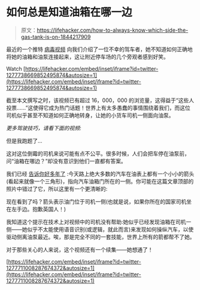 # 如何总是知道油箱在哪一边

> 原文：<https://lifehacker.com/how-to-always-know-which-side-the-gas-tank-is-on-1844217909>

最近的一个推特 [病毒视频](https://twitter.com/RexChapman/status/1277738669852495874) 向我们介绍了一位不幸的驾车者，她不知道如何正确地将她的油箱和油泵连接起来，这让附近停车场的几个旁观者感到好笑。

Watch [https://lifehacker.com/embed/inset/iframe?id=twitter-1277738669852495874&autosize=1](https://lifehacker.com/embed/inset/iframe?id=twitter-1277738669852495874&autosize=1) 

截至本文撰写之时，该视频已有超过 16，000，000 的浏览量，这得益于“这些人投票……”这使得它成为热门话题！世界上有太多愚蠢的事情围绕着我们，而这位司机似乎甚至不知道如何正确地转身，让她的小货车司机一侧面向油泵。

*更多驾驶技巧，请看下面的视频:*

但是我跑题了...

这对这位倒霉的司机来说可能有点不公平。很多时候，人们会把车停在油泵前，问“油箱在哪边？”却没有意识到他们一直都有答案。

我们已经 [告诉你好多年了](https://lifehacker.com/instantly-see-which-side-of-your-car-the-gas-tank-is-on-1174049329) :今天路上绝大多数的汽车在油表上都有一个小小的箭头(看起来就像一个三角形)，指向汽车油箱门所在的一侧。你可能在这篇文章顶部的照片中错过了它，所以这里有一个更清晰的:

现在看到了吗？箭头表示油门位于司机一侧(也就是说，如果你所在的国家司机坐在左手边。抱歉英国人！)

我知道这个提示在技术上对视频中的司机没有帮助:她似乎已经发现油箱在司机一侧——她似乎不太能使用语音识别(或逻辑，就此而言)来发现如何操纵汽车，以使驱动侧离油泵最近。唉，那是完全不同的一套技能，世界上所有的箭都帮不了她。

对于那些关心的人来说，这个视频还有一个续集——她想通了！

 [https://lifehacker.com/embed/inset/iframe?id=twitter-1277711008287674372&autosize=1](https://lifehacker.com/embed/inset/iframe?id=twitter-1277711008287674372&autosize=1)